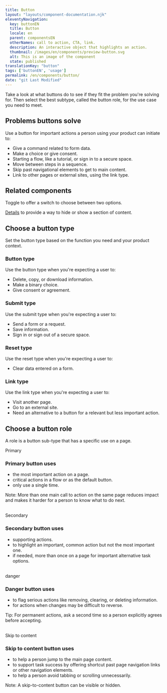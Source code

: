 ```yaml
---
title: Button
layout: "layouts/component-documentation.njk"
eleventyNavigation:
  key: buttonEN
  title: Button
  locale: en
  parent: componentsEN
  otherNames: call to action, CTA, link.
  description: An interactive object that highlights an action.
  thumbnail: /images/en/components/preview-button.svg
  alt: This is an image of the component
  state: published
translationKey: "button"
tags: ['buttonEN', 'usage']
permalink: /en/components/button/
date: "git Last Modified"
---
```


Take a look at what buttons do to see if they fit the problem you're solving for. Then select the best subtype, called the button role, for the use case you need to meet.

## Problems buttons solve

Use a button for important actions a person using your product can initiate to:

- Give a command related to form data.
- Make a choice or give consent.
- Starting a flow, like a tutorial, or sign in to a secure space.
- Move between steps in a sequence.
- Skip past navigational elements to get to main content.
- Link to other pages or external sites, using the link type.

<article class="bg-full-width bg-dark text-light py-500 my-500">
  <h2 class="mt-0 mb-400">Related components</h2>

  Toggle to offer a switch to choose between two options.

  <a href="/en/components/details" class="link-light">Details</a> to provide a way to hide or show a section of content.
</article>

## Choose a button type

Set the button type based on the function you need and your product context.

### Button type

Use the button type when you're expecting a user to:

- Delete, copy, or download information.
- Make a binary choice.
- Give consent or agreement.

### Submit type

Use the submit type when you're expecting a user to:

- Send a form or a request.
- Save information.
- Sign in or sign out of a secure space.

### Reset type

Use the reset type when you're expecting a user to:

- Clear data entered on a form.

### Link type

Use the link type when you're expecting a user to:

- Visit another page.
- Go to an external site.
- Need an alternative to a button for a relevant but less important action.

## Choose a button role

A role is a button sub-type that has a specific use on a page.

<gcds-grid columns="1fr" columns-tablet="1fr 3fr" gap="500" align-items="start">
  <div class="b-sm b-gray px-250 py-400">
    <gcds-button button-role="primary">Primary</gcds-button>
  </div>
  <div>
    <h3 class="mb-400">Primary button uses</h3>
    <ul class="list-disc mb-400">
      <li>the most important action on a page.</li>
      <li>critical actions in a flow or as the default button.</li>
      <li>only use a single time.</li>
    </ul>
    <p>Note: More than one main call to action on the same page reduces impact and makes it harder for a person to know what to do next.</p>
  </div>
</gcds-grid>
<br/>
<gcds-grid columns="1fr" columns-tablet="1fr 3fr" gap="500" align-items="start">
  <div class="b-sm b-gray px-250 py-400">
    <gcds-button button-role="secondary">Secondary</gcds-button>
  </div>
  <div>
    <h3 class="mb-400">Secondary button uses</h3>
    <ul class="list-disc mb-400">
      <li>supporting actions.</li>
      <li>to highlight an important, common action but not the most important one.</li>
      <li>if needed, more than once on a page for important alternative task options.</li>
    </ul>
  </div>
</gcds-grid>
<br/>
<gcds-grid columns="1fr" columns-tablet="1fr 3fr" gap="500" align-items="start">
  <div class="b-sm b-gray px-250 py-400">
    <gcds-button button-role="danger">danger</gcds-button>
  </div>
  <div>
    <h3 class="mb-400">Danger button uses</h3>
    <ul class="list-disc mb-400">
      <li>to flag serious actions like removing, clearing, or deleting information.</li>
      <li>for actions when changes may be difficult to reverse.</li>
    </ul>
    <p>Tip: For permanent actions, ask a second time so a person explicitly agrees before accepting.</p>
  </div>
</gcds-grid>
<br/>
<gcds-grid columns="1fr" columns-tablet="1fr 3fr" gap="500" align-items="start">
  <div class="b-sm b-gray px-250 py-400">
    <gcds-button button-role="skip-to-content">Skip to content</gcds-button>
  </div>
  <div>
    <h3 class="mb-400">Skip to content button uses</h3>
    <ul class="list-disc mb-400">
      <li>to help a person jump to the main page content.</li>
      <li>to support task success by offering shortcut past page navigation links or other navigation elements.</li>
      <li>to help a person avoid tabbing or scrolling unnecessarily.</li>
    </ul>
    <p>Note: A skip-to-content button can be visible or hidden.</p>
  </div>
</gcds-grid>
